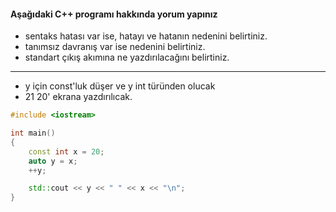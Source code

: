 #### Aşağıdaki C++ programı hakkında yorum yapınız

+ sentaks hatası var ise, hatayı ve hatanın nedenini belirtiniz.
+ tanımsız davranış var ise nedenini belirtiniz.
+ standart çıkış akımına ne yazdırılacağını belirtiniz.
-----
- y için const'luk düşer ve y int türünden olucak
- 21 20' ekrana yazdırılıcak.

```cpp
#include <iostream>

int main()
{
	const int x = 20;
	auto y = x;
	++y;

	std::cout << y << " " << x << "\n";
}
```

<!-- [ödevin cevabı](https://www.youtube.com/watch?v=AYVwPKvnmPI) -->
